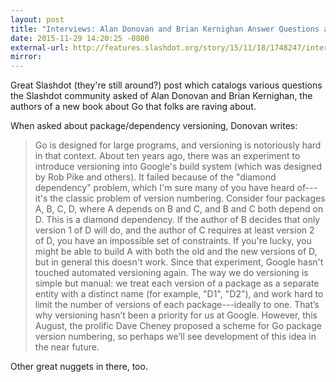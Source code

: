```yaml
---
layout: post
title: "Interviews: Alan Donovan and Brian Kernighan Answer Questions about Go"
date: 2015-11-29 14:20:25 -0800
external-url: http://features.slashdot.org/story/15/11/18/1748247/interviews-alan-donovan-and-brian-kernighan-answer-your-questions
mirror:
---
```


Great Slashdot (they're still around?) post which catalogs various
questions the Slashdot community asked of Alan Donovan and Brian Kernighan,
the authors of a new book about Go that folks are raving about.

When asked about package/dependency versioning, Donovan writes:

> Go is designed for large programs, and versioning is notoriously hard in
> that context. About ten years ago, there was an experiment to introduce
> versioning into Google's build system (which was designed by Rob Pike and
> others). It failed because of the "diamond dependency" problem, which I'm
> sure many of you have heard of---it's the classic problem of version
> numbering. Consider four packages A, B, C, D, where A depends on B and C,
> and B and C both depend on D. This is a diamond dependency. If the author
> of B decides that only version 1 of D will do, and the author of C
> requires at least version 2 of D, you have an impossible set of
> constraints. If you're lucky, you might be able to build A with both the
> old and the new versions of D, but in general this doesn't work. Since
> that experiment, Google hasn't touched automated versioning again. The
> way we do versioning is simple but manual: we treat each version of a
> package as a separate entity with a distinct name (for example, "D1",
> "D2"), and work hard to limit the number of versions of each
> package---ideally to one. That’s why versioning hasn’t been a priority
> for us at Google. However, this August, the prolific Dave Cheney proposed
> a scheme for Go package version numbering, so perhaps we’ll see
> development of this idea in the near future.

Other great nuggets in there, too.
